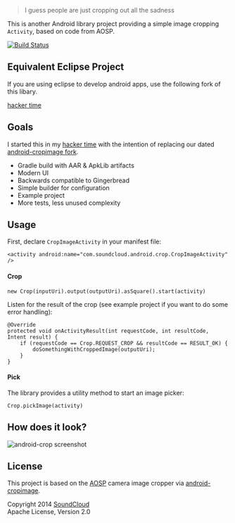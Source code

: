 > I guess people are just cropping out all the sadness

This is another Android library project providing a simple image cropping `Activity`, based on code from AOSP.

[![Build Status](https://travis-ci.org/jdamcd/android-crop.png)](https://travis-ci.org/jdamcd/android-crop)

## Equivalent Eclipse Project
If you are using eclipse to develop android apps, use the following fork of this libary.

[hacker time](https://github.com/jaydeepw/android-crop)

## Goals

I started this in my [hacker time](http://backstage.soundcloud.com/2011/12/stop-hacker-time/) with the intention of replacing our dated [android-cropimage fork](https://github.com/soundcloud/android-cropimage).

* Gradle build with AAR & ApkLib artifacts
* Modern UI
* Backwards compatible to Gingerbread
* Simple builder for configuration
* Example project
* More tests, less unused complexity

## Usage

First, declare `CropImageActivity` in your manifest file:

`<activity android:name="com.soundcloud.android.crop.CropImageActivity" />`

#### Crop

`new Crop(inputUri).output(outputUri).asSquare().start(activity)`

Listen for the result of the crop (see example project if you want to do some error handling):

    @Override
    protected void onActivityResult(int requestCode, int resultCode, Intent result) {
        if (requestCode == Crop.REQUEST_CROP && resultCode == RESULT_OK) {
            doSomethingWithCroppedImage(outputUri);
        }
    }

#### Pick

The library provides a utility method to start an image picker:

`Crop.pickImage(activity)`

## How does it look?

![android-crop screenshot](screenshot.png)

## License

This project is based on the [AOSP](https://source.android.com) camera image cropper via [android-cropimage](https://github.com/lvillani/android-cropimage).

Copyright 2014 [SoundCloud](https://soundcloud.com)  
Apache License, Version 2.0 
